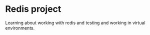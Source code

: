# Redis project

Learning about working with redis and testing and working in virtual environments.
